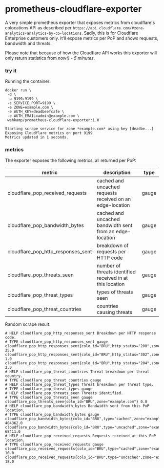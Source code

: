# prometheus-cloudflare-exporter
A very simple prometheus exporter that exposes metrics from cloudflare's colocations API as described per `https://api.cloudflare.com/#zone-analytics-analytics-by-co-locations`. Sadly, this is for Cloudflare Enterprise customers only.
It'll expose metrics per PoP and shows requests, bandwidth and threats.

Please note that because of how the Cloudflare API works this exporter will only return statistics from _now() - 5 minutes_.

### try it
Running the container:

```
docker run \
 -d \
 -p 9199:9199 \
 -e SERVICE_PORT=9199 \
 -e ZONE=example.com \
 -e AUTH_KEY=deadbeefcafe \
 -e AUTH_EMAIL=admin@example.com \
 wehkamp/prometheus-cloudflare-exporter:1.0
```
```
Starting scrape service for zone *example.com* using key [deadbe...]
Exposing Cloudflare metrics on port 9199
Metrics updated in 1 seconds.
```

### metrics
The exporter exposes the following metrics, all returned per PoP:

| metric | description | type |
| ------ | ----------- | ---- |
| cloudflare_pop_received_requests | cached and uncached requests received on an edge-location | gauge |
| cloudflare_pop_bandwidth_bytes | cached and uncached bandwidth sent from an edge-location | gauge |
| cloudflare_pop_http_responses_sent | breakdown of requests per HTTP code | gauge |
| cloudflare_pop_threats_seen | number of threats identified received in at this location | gauge |
| cloudflare_pop_threat_types | types of threats seen | gauge
| cloudflare_pop_threat_countries | countries causing threats | gauge

Random scrape result:
```
# HELP cloudflare_pop_http_responses_sent Breakdown per HTTP response code.
# TYPE cloudflare_pop_http_responses_sent gauge
cloudflare_pop_http_responses_sent{colo_id="BRU",http_status="200",zone="example.com"} 25.0
cloudflare_pop_http_responses_sent{colo_id="BRU",http_status="302",zone="example.com"} 1.0
cloudflare_pop_http_responses_sent{colo_id="BRU",http_status="204",zone="example.com"} 2.0
# HELP cloudflare_pop_threat_countries Threat breakdown per threat country.
# TYPE cloudflare_pop_threat_countries gauge
# HELP cloudflare_pop_threat_types Threat breakdown per threat type.
# TYPE cloudflare_pop_threat_types gauge
# HELP cloudflare_pop_threats_seen Threats identified.
# TYPE cloudflare_pop_threats_seen gauge
cloudflare_pop_threats_seen{colo_id="BRU",zone="example.com"} 0.0
# HELP cloudflare_pop_bandwidth_bytes Bandwidth sent from this PoP location.
# TYPE cloudflare_pop_bandwidth_bytes gauge
cloudflare_pop_bandwidth_bytes{colo_id="BRU",type="cached",zone="example.com"} 404362.0
cloudflare_pop_bandwidth_bytes{colo_id="BRU",type="uncached",zone="example.com"} 68411.0
# HELP cloudflare_pop_received_requests Requests received at this PoP location.
# TYPE cloudflare_pop_received_requests gauge
cloudflare_pop_received_requests{colo_id="BRU",type="cached",zone="example.com"} 10.0
cloudflare_pop_received_requests{colo_id="BRU",type="uncached",zone="example.com"} 18.0

